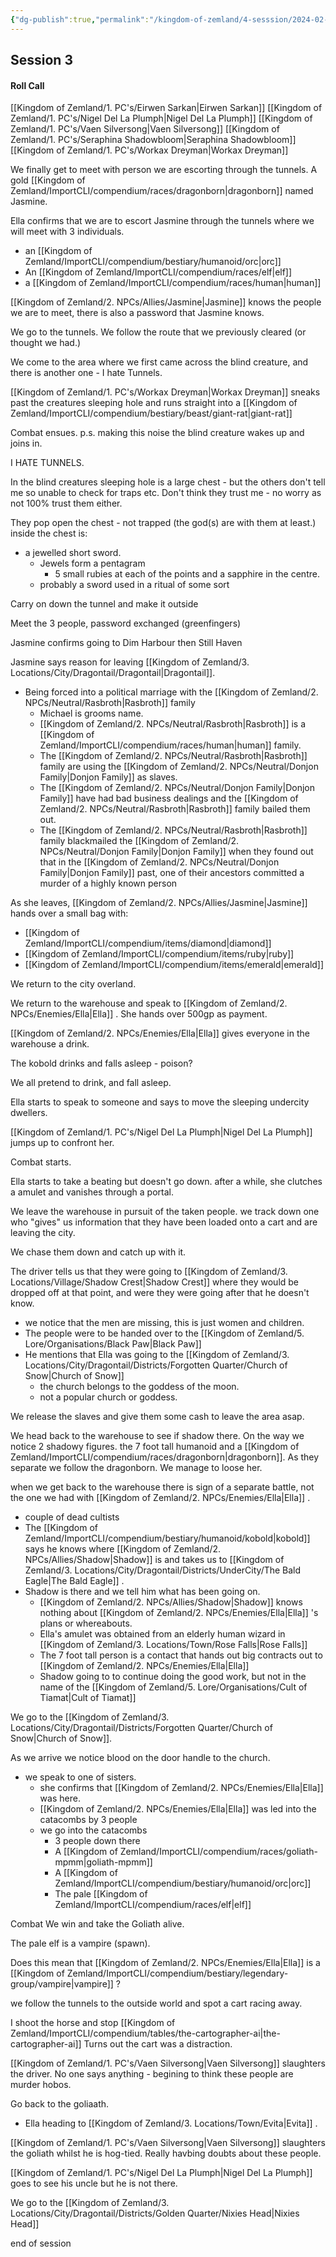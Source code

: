 ```yaml
---
{"dg-publish":true,"permalink":"/kingdom-of-zemland/4-sesssion/2024-02-18/"}
---
```




## Session 3

#### Roll Call 

[[Kingdom of Zemland/1. PC's/Eirwen Sarkan\|Eirwen Sarkan]] 
[[Kingdom of Zemland/1. PC's/Nigel Del La Plumph\|Nigel Del La Plumph]] 
[[Kingdom of Zemland/1. PC's/Vaen Silversong\|Vaen Silversong]] 
[[Kingdom of Zemland/1. PC's/Seraphina Shadowbloom\|Seraphina Shadowbloom]] 
[[Kingdom of Zemland/1. PC's/Workax Dreyman\|Workax Dreyman]] 

We finally get to meet with person we are escorting through the tunnels.  A gold [[Kingdom of Zemland/ImportCLI/compendium/races/dragonborn\|dragonborn]] named Jasmine.

Ella confirms that we are to escort Jasmine through the tunnels where we will meet with 3 individuals.
- an [[Kingdom of Zemland/ImportCLI/compendium/bestiary/humanoid/orc\|orc]] 
- An [[Kingdom of Zemland/ImportCLI/compendium/races/elf\|elf]] 
- a [[Kingdom of Zemland/ImportCLI/compendium/races/human\|human]] 

[[Kingdom of Zemland/2. NPCs/Allies/Jasmine\|Jasmine]] knows the people we are to meet, there is also a password that Jasmine knows.

We go to the tunnels.  We follow the route that we previously cleared (or thought we had.)

We come to the area where we first came across the blind creature, and there is another one - I hate Tunnels.

[[Kingdom of Zemland/1. PC's/Workax Dreyman\|Workax Dreyman]] sneaks past the creatures sleeping hole and runs straight into a [[Kingdom of Zemland/ImportCLI/compendium/bestiary/beast/giant-rat\|giant-rat]] 

Combat ensues. p.s. making this noise the blind creature wakes up and joins in.

I HATE TUNNELS.

In the blind creatures sleeping hole is a large chest - but the others don't tell me so unable to check for traps etc.  Don't think they trust me - no worry as not 100% trust them either.  

They pop open the chest - not trapped (the god(s) are with them at least.)  inside the chest is:
- a jewelled short sword.
	- Jewels form a pentagram
		- 5 small rubies at each of the points and a sapphire in the centre.
	- probably a sword used in a ritual of some sort

Carry on down the tunnel and make it outside

Meet the 3 people, password exchanged (greenfingers)

Jasmine confirms going to Dim Harbour then Still Haven

Jasmine says reason for leaving [[Kingdom of Zemland/3. Locations/City/Dragontail/Dragontail\|Dragontail]].
- Being forced into a political marriage with the [[Kingdom of Zemland/2. NPCs/Neutral/Rasbroth\|Rasbroth]] family
	- Michael is grooms name.
	- [[Kingdom of Zemland/2. NPCs/Neutral/Rasbroth\|Rasbroth]] is a [[Kingdom of Zemland/ImportCLI/compendium/races/human\|human]] family.
	- The [[Kingdom of Zemland/2. NPCs/Neutral/Rasbroth\|Rasbroth]] family are using the [[Kingdom of Zemland/2. NPCs/Neutral/Donjon Family\|Donjon Family]] as slaves.
	- The [[Kingdom of Zemland/2. NPCs/Neutral/Donjon Family\|Donjon Family]] have had bad business dealings and the [[Kingdom of Zemland/2. NPCs/Neutral/Rasbroth\|Rasbroth]] family bailed them out.
	- The [[Kingdom of Zemland/2. NPCs/Neutral/Rasbroth\|Rasbroth]] family blackmailed the [[Kingdom of Zemland/2. NPCs/Neutral/Donjon Family\|Donjon Family]] when they found out that in the [[Kingdom of Zemland/2. NPCs/Neutral/Donjon Family\|Donjon Family]] past, one of their ancestors committed a murder of a highly known person 

As she leaves, [[Kingdom of Zemland/2. NPCs/Allies/Jasmine\|Jasmine]] hands over a small bag with:
- [[Kingdom of Zemland/ImportCLI/compendium/items/diamond\|diamond]]
- [[Kingdom of Zemland/ImportCLI/compendium/items/ruby\|ruby]] 
- [[Kingdom of Zemland/ImportCLI/compendium/items/emerald\|emerald]] 

We return to the city overland.

We return to the warehouse and speak to [[Kingdom of Zemland/2. NPCs/Enemies/Ella\|Ella]] .  She hands over 500gp as payment.

[[Kingdom of Zemland/2. NPCs/Enemies/Ella\|Ella]] gives everyone in the warehouse a drink.

The kobold drinks and falls asleep - poison?

We all pretend to drink, and fall asleep.

Ella starts to speak to someone and says to move the sleeping undercity dwellers.

[[Kingdom of Zemland/1. PC's/Nigel Del La Plumph\|Nigel Del La Plumph]] jumps up to confront her.

Combat starts.

Ella starts to take a beating but doesn't go down.  after a while, she clutches a amulet and vanishes through a portal.

We leave the warehouse in pursuit of the taken people.  we track down one who "gives" us information that they have been loaded onto a cart and are leaving the city.

We chase them down and catch up with it.

The driver tells us that they were going to [[Kingdom of Zemland/3. Locations/Village/Shadow Crest\|Shadow Crest]] where they would be dropped off at that point, and were they were going after that he doesn't know.
- we notice that the men are missing, this is just women and children.
- The people were to be handed over to the [[Kingdom of Zemland/5. Lore/Organisations/Black Paw\|Black Paw]] 
- He mentions that Ella was going to the [[Kingdom of Zemland/3. Locations/City/Dragontail/Districts/Forgotten Quarter/Church of Snow\|Church of Snow]] 
	- the church belongs to the goddess of the moon.
	- not a popular church or goddess.

We release the slaves and give them some cash to leave the area asap.

We head back to the warehouse to see if shadow there.  On the way we notice 2 shadowy figures. the 7 foot tall humanoid and a [[Kingdom of Zemland/ImportCLI/compendium/races/dragonborn\|dragonborn]].  As they separate we follow the dragonborn.  We manage to loose her.

when we get back to the warehouse there is sign of a separate battle, not the one we had with [[Kingdom of Zemland/2. NPCs/Enemies/Ella\|Ella]] .
- couple of dead cultists
- The [[Kingdom of Zemland/ImportCLI/compendium/bestiary/humanoid/kobold\|kobold]] says he knows where [[Kingdom of Zemland/2. NPCs/Allies/Shadow\|Shadow]] is and takes us to [[Kingdom of Zemland/3. Locations/City/Dragontail/Districts/UnderCity/The Bald Eagle\|The Bald Eagle]] .
- Shadow is there and we tell him what has been going on.
	- [[Kingdom of Zemland/2. NPCs/Allies/Shadow\|Shadow]] knows nothing about [[Kingdom of Zemland/2. NPCs/Enemies/Ella\|Ella]] 's plans or whereabouts.
	- Ella's amulet was obtained from an elderly human wizard in [[Kingdom of Zemland/3. Locations/Town/Rose Falls\|Rose Falls]] 
	- The 7 foot tall person is a contact that hands out big contracts out to [[Kingdom of Zemland/2. NPCs/Enemies/Ella\|Ella]] 
	- Shadow going to to continue doing the good work, but not in the name of the [[Kingdom of Zemland/5. Lore/Organisations/Cult of Tiamat\|Cult of Tiamat]] 

We go to the [[Kingdom of Zemland/3. Locations/City/Dragontail/Districts/Forgotten Quarter/Church of Snow\|Church of Snow]].

As we arrive we notice blood on the door handle to the church.
- we speak to one of sisters.
	- she confirms that [[Kingdom of Zemland/2. NPCs/Enemies/Ella\|Ella]]  was here.
	- [[Kingdom of Zemland/2. NPCs/Enemies/Ella\|Ella]] was led into the catacombs by 3 people 
	- we go into the catacombs 
		- 3 people down there
		- A [[Kingdom of Zemland/ImportCLI/compendium/races/goliath-mpmm\|goliath-mpmm]] 
		- A [[Kingdom of Zemland/ImportCLI/compendium/bestiary/humanoid/orc\|orc]] 
		- The pale [[Kingdom of Zemland/ImportCLI/compendium/races/elf\|elf]] 

Combat 
We win and take the Goliath alive.

The pale elf is a vampire (spawn).

Does this mean that [[Kingdom of Zemland/2. NPCs/Enemies/Ella\|Ella]] is a [[Kingdom of Zemland/ImportCLI/compendium/bestiary/legendary-group/vampire\|vampire]] ?

we follow the tunnels to the outside world and spot a cart racing away.

I shoot the horse and stop [[Kingdom of Zemland/ImportCLI/compendium/tables/the-cartographer-ai\|the-cartographer-ai]] 
Turns out the cart was a distraction.


[[Kingdom of Zemland/1. PC's/Vaen Silversong\|Vaen Silversong]] slaughters the driver.  No one says anything - begining to think these people are murder hobos.

Go back to the goliaath.
- Ella heading to [[Kingdom of Zemland/3. Locations/Town/Evita\|Evita]] .

[[Kingdom of Zemland/1. PC's/Vaen Silversong\|Vaen Silversong]] slaughters the goliath whilst he is hog-tied.  Really havbing doubts about these people.

[[Kingdom of Zemland/1. PC's/Nigel Del La Plumph\|Nigel Del La Plumph]] goes to see his uncle but he is not there.

We go to the [[Kingdom of Zemland/3. Locations/City/Dragontail/Districts/Golden Quarter/Nixies Head\|Nixies Head]] 

end of session